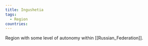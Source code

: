 ```yaml
---
title: Ingushetia
tags:
  - Region
countries: 
---
```

Region with some level of autonomy within [[Russian_Federation]].